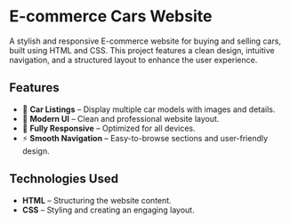 # E-commerce Cars Website

A stylish and responsive E-commerce website for buying and selling cars, built using HTML and CSS. This project features a clean design, intuitive navigation, and a structured layout to enhance the user experience.

## Features

- 🚗 **Car Listings** – Display multiple car models with images and details.
- 🎨 **Modern UI** – Clean and professional website layout.
- 📱 **Fully Responsive** – Optimized for all devices.
- ⚡ **Smooth Navigation** – Easy-to-browse sections and user-friendly design.

## Technologies Used

- **HTML** – Structuring the website content.
- **CSS** – Styling and creating an engaging layout.
